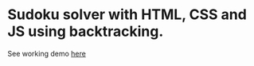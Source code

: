 # Sudoku solver with HTML, CSS and JS using backtracking.

See working demo [here](https://sudoku-solver-backtracking.netlify.app/)
